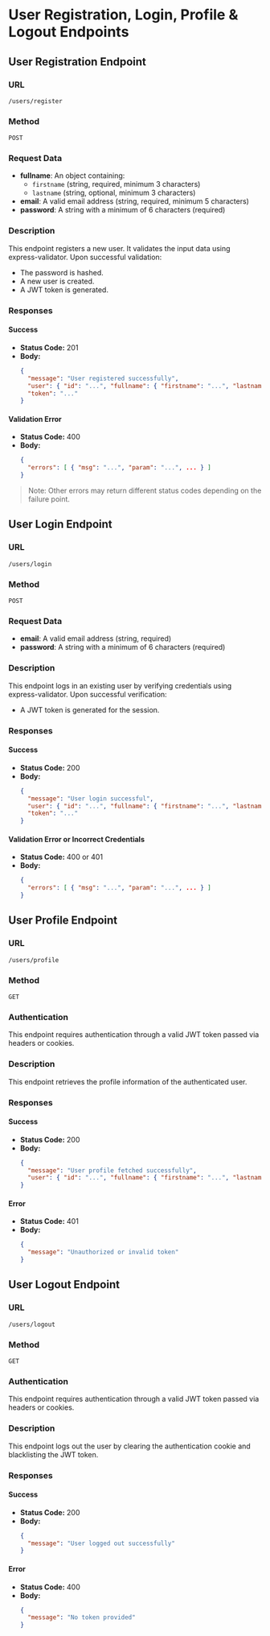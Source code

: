 # User Registration, Login, Profile & Logout Endpoints

## User Registration Endpoint

### URL
`/users/register`

### Method
`POST`

### Request Data
- **fullname**: An object containing:
  - `firstname` (string, required, minimum 3 characters)
  - `lastname` (string, optional, minimum 3 characters)
- **email**: A valid email address (string, required, minimum 5 characters)
- **password**: A string with a minimum of 6 characters (required)

### Description
This endpoint registers a new user. It validates the input data using express-validator. Upon successful validation:
- The password is hashed.
- A new user is created.
- A JWT token is generated.

### Responses

#### Success
- **Status Code:** 201
- **Body:**
  ```json
  {
    "message": "User registered successfully",
    "user": { "id": "...", "fullname": { "firstname": "...", "lastname": "..." }, "email": "..." },
    "token": "..."
  }
  ```

#### Validation Error
- **Status Code:** 400
- **Body:**
  ```json
  {
    "errors": [ { "msg": "...", "param": "...", ... } ]
  }
  ```
  
> Note: Other errors may return different status codes depending on the failure point.

## User Login Endpoint

### URL
`/users/login`

### Method
`POST`

### Request Data
- **email**: A valid email address (string, required)
- **password**: A string with a minimum of 6 characters (required)

### Description
This endpoint logs in an existing user by verifying credentials using express-validator. Upon successful verification:
- A JWT token is generated for the session.

### Responses

#### Success
- **Status Code:** 200
- **Body:**
  ```json
  {
    "message": "User login successful",
    "user": { "id": "...", "fullname": { "firstname": "...", "lastname": "..." }, "email": "..." },
    "token": "..."
  }
  ```

#### Validation Error or Incorrect Credentials
- **Status Code:** 400 or 401
- **Body:**
  ```json
  {
    "errors": [ { "msg": "...", "param": "...", ... } ]
  }
  ```

## User Profile Endpoint

### URL
`/users/profile`

### Method
`GET`

### Authentication
This endpoint requires authentication through a valid JWT token passed via headers or cookies.

### Description
This endpoint retrieves the profile information of the authenticated user.

### Responses

#### Success
- **Status Code:** 200
- **Body:**
  ```json
  {
    "message": "User profile fetched successfully",
    "user": { "id": "...", "fullname": { "firstname": "...", "lastname": "..." }, "email": "..." }
  }
  ```

#### Error
- **Status Code:** 401
- **Body:**
  ```json
  {
    "message": "Unauthorized or invalid token"
  }
  ```

## User Logout Endpoint

### URL
`/users/logout`

### Method
`GET`

### Authentication
This endpoint requires authentication through a valid JWT token passed via headers or cookies.

### Description
This endpoint logs out the user by clearing the authentication cookie and blacklisting the JWT token.

### Responses

#### Success
- **Status Code:** 200
- **Body:**
  ```json
  {
    "message": "User logged out successfully"
  }
  ```

#### Error
- **Status Code:** 400
- **Body:**
  ```json
  {
    "message": "No token provided"
  }
  ```